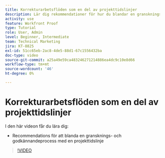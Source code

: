 ```yaml
---
title: Korrekturarbetsflöden som en del av projekttidslinjer
description: Lär dig rekommendationer för hur du blandar en gransknings- och godkännandeprocess med en projekttidslinje i [!DNL  Workfront].
activity: use
feature: Workfront Proof
type: Tutorial
role: User, Admin
level: Beginner, Intermediate
team: Technical Marketing
jira: KT-8825
exl-id: 51cc65eb-2ac8-4de5-88d1-67c1556432ba
doc-type: video
source-git-commit: a25a49e59ca483246271214886ea4dc9c10e8d66
workflow-type: tm+mt
source-wordcount: '46'
ht-degree: 0%

---
```


# Korrekturarbetsflöden som en del av projekttidslinjer

I den här videon får du lära dig:

* Recommendations för att blanda en gransknings- och godkännandeprocess med en projekttidslinje

>[!VIDEO](https://video.tv.adobe.com/v/335125/?quality=12&learn=on)

<!--
This is a duplicate and not used in the TOC
-->
